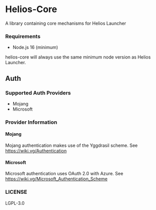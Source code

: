 # Helios-Core

A library containing core mechanisms for Helios Launcher

### Requirements

* Node.js 16 (minimum)

helios-core will always use the same minimum node version as Helios Launcher.

## Auth

### Supported Auth Providers

* Mojang
* Microsoft

### Provider Information

#### Mojang

Mojang authentication makes use of the Yggdrasil scheme. See https://wiki.vg/Authentication

#### Microsoft

Microsoft authentication uses OAuth 2.0 with Azure. See https://wiki.vg/Microsoft_Authentication_Scheme

### LICENSE

LGPL-3.0